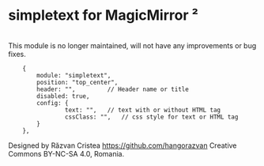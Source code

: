 # simpletext for MagicMirror &sup2;

<br>This module is no longer maintained, will not have any improvements or bug fixes.

		{
			module: "simpletext",
			position: "top_center",
			header: "",        	// Header name or title
			disabled: true,
			config: {
		    		text: "", 	// text with or without HTML tag
		    		cssClass: "",	// css style for text or HTML tag
			}
		},

Designed by Răzvan Cristea
https://github.com/hangorazvan
Creative Commons BY-NC-SA 4.0, Romania.
